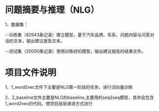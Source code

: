 # 问题摘要与推理（NLG）
1、数据集：
  
--训练集（82943条记录）建立模型，基于汽车品牌、车系、问题内容与问答对话的文本，输出建议报告文本。

--测试集（20000条记录）使用训练好的模型，输出建议报告的结果文件。

# 项目文件说明

1、1_word2vec文件下主要是NLG第一阶段的任务，进行词向量训练

2、2_baseline文件主要是NLG的baseline,主要用的seq2seq模型，其中会包含1_word2vec的代码，使项目层层递进方式进行
